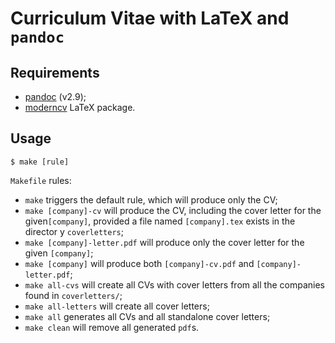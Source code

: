 # Curriculum Vitae with LaTeX and `pandoc`

## Requirements

* [pandoc](pandoc.org) (v2.9);
* [moderncv](https://ctan.org/pkg/moderncv?lang=en) LaTeX package.

## Usage
```
$ make [rule]
```
`Makefile` rules:

* `make` triggers the default rule, which will produce only the CV;
* `make [company]-cv` will produce the CV, including the cover letter for the
  given`[company]`, provided a file named `[company].tex` exists in the director  y `coverletters`;
* `make [company]-letter.pdf` will produce only the cover letter for the given
  `[company]`;
* `make [company]` will produce both `[company]-cv.pdf` and
  `[company]-letter.pdf`;
* `make all-cvs` will create all CVs with cover letters from all the companies
   found in `coverletters/`;
* `make all-letters` will create all cover letters;
* `make all` generates all CVs and all standalone cover letters;
* `make clean` will remove all generated `pdf`s.
